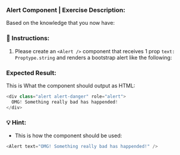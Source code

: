 ### **Alert Component** | Exercise Description:

Based on the knowledge that you now have:

### 📝 Instructions:
1. Please create an `<Alert />` component that receives 1 prop `text: Proptype.string` and renders a bootstrap alert like the following:

### Expected Result:
This is What the component should output as HTML:

```javascript
<div class="alert alert-danger" role="alert">
  OMG! Something really bad has happended!
</div>
```

### 💡 Hint:
- This is how the component should be used:

```javascript
<Alert text="OMG! Something really bad has happended!" />
```
